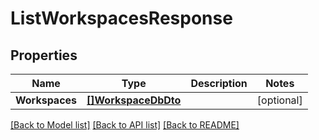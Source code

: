 # ListWorkspacesResponse

## Properties

Name | Type | Description | Notes
------------ | ------------- | ------------- | -------------
**Workspaces** | [**[]WorkspaceDbDto**](WorkspaceDbDto.md) |  | [optional] 

[[Back to Model list]](../README.md#documentation-for-models) [[Back to API list]](../README.md#documentation-for-api-endpoints) [[Back to README]](../README.md)


